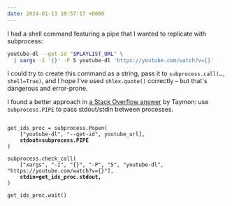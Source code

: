 ```yaml
---
date: 2024-01-13 10:57:17 +0000
---
```

I had a shell command featuring a pipe that I wanted to replicate with subprocess:

```bash
youtube-dl --get-id "$PLAYLIST_URL" \
  | xargs -I '{}' -P 5 youtube-dl 'https://youtube.com/watch?v={}'
```

I could try to create this command as a string, pass it to `subprocess.call(…, shell=True)`, and I hope I've used `shlex.quote()` correctly – but that's dangerous and error-prone.

I found a better approach in [a Stack Overflow answer][so] by Taymon: use `subprocess.PIPE` to pass stdout/stdin between processes.

<pre><code>
get_ids_proc = subprocess.Popen(
    ["youtube-dl", "--get-id", youtube_url],
    <strong>stdout=subprocess.PIPE</strong>
)

subprocess.check_call(
    ["xargs", "-I", "{}", "-P", "5", "youtube-dl", "https://youtube.com/watch?v={}"],
    <strong>stdin=get_ids_proc.stdout,</strong>
)

get_ids_proc.wait()
</code></pre>

[so]: https://stackoverflow.com/q/13332268/1558022
